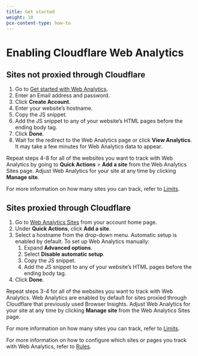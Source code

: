 ```yaml
---
title: Get started
weight: 10
pcx-content-type: how-to
---
```


# Enabling Cloudflare Web Analytics

## Sites not proxied through Cloudflare

1. Go to [Get started with Web Analytics](https://dash.cloudflare.com/sign-up/web-analytics).
1. Enter an Email address and password.
1. Click **Create Account**.
1. Enter your website’s hostname.
1. Copy the JS snippet.
1. Add the JS snippet to any of your website’s HTML pages before the ending body tag.
1. Click **Done**.
1. Wait for the redirect to the Web Analytics page or click **View Analytics**. It may take a few minutes for Web Analytics data to appear.

Repeat steps 4-8 for all of the websites you want to track with Web Analytics by going to **Quick Actions** > **Add a site** from the Web Analytics Sites page. Adjust Web Analytics for your site at any time by clicking **Manage site**.

For more information on how many sites you can track, refer to [Limits](../understanding-web-analytics/limits/).

## Sites proxied through Cloudflare

1. Go to [Web Analytics Sites](https://dash.cloudflare.com/?to=/:account/web-analytics) from your account home page.
2. Under **Quick Actions**, click **Add a site**.
3. Select a hostname from the drop-down menu. Automatic setup is enabled by default. To set up Web Analytics manually:
   1. Expand **Advanced options**.
   2. Select **Disable automatic setup**.
   3. Copy the JS snippet.
   4. Add the JS snippet to any of your website’s HTML pages before the ending body tag.
4. Click **Done**.

Repeat steps 3-4 for all of the websites you want to track with Web Analytics. Web Analytics are enabled by default for sites proxied through Cloudflare that previously used Browser Insights. Adjust Web Analytics for your site at any time by clicking **Manage site** from the Web Analytics Sites page.

For more information on how many sites you can track, refer to [Limits](../understanding-web-analytics/limits/).

For more information on how to configure which sites or pages you track with Web Analytics, refer to [Rules](/web-analytics/configuring-web-analytics/rules).
